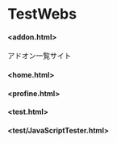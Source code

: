 # TestWebs

#### <addon.html>
アドオン一覧サイト

#### <home.html>

#### <profine.html>

#### <test.html>

#### <test/JavaScriptTester.html>
